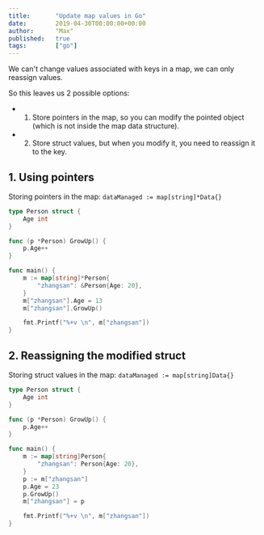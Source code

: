 ```yaml
---
title:       "Update map values in Go"
date:        2019-04-30T00:00:00+00:00
author:      "Max"
published:   true
tags:        ["go"]
---
```


We can't change values associated with keys in a map, we can only reassign values.

So this leaves us 2 possible options:

- 1. Store pointers in the map, so you can modify the pointed object (which is not inside the map data structure).
- 2. Store struct values, but when you modify it, you need to reassign it to the key.

## 1. Using pointers

Storing pointers in the map: `dataManaged := map[string]*Data{}`

```go
type Person struct {
	Age int
}

func (p *Person) GrowUp() {
	p.Age++
}

func main() {
	m := map[string]*Person{
		"zhangsan": &Person{Age: 20},
	}
	m["zhangsan"].Age = 13
	m["zhangsan"].GrowUp()

	fmt.Printf("%+v \n", m["zhangsan"])
}

```

## 2. Reassigning the modified struct

Storing struct values in the map: `dataManaged := map[string]Data{}`

```go
type Person struct {
	Age int
}

func (p *Person) GrowUp() {
	p.Age++
}

func main() {
	m := map[string]Person{
		"zhangsan": Person{Age: 20},
	}
	p := m["zhangsan"]
	p.Age = 23
	p.GrowUp()
	m["zhangsan"] = p

	fmt.Printf("%+v \n", m["zhangsan"])
}
```

